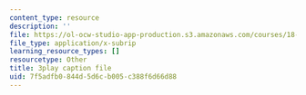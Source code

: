 ```yaml
---
content_type: resource
description: ''
file: https://ol-ocw-studio-app-production.s3.amazonaws.com/courses/18-01sc-single-variable-calculus-fall-2010/7f5adfb0844d5d6cb005c388f6d66d88_ER5B_YBFMJo.vtt
file_type: application/x-subrip
learning_resource_types: []
resourcetype: Other
title: 3play caption file
uid: 7f5adfb0-844d-5d6c-b005-c388f6d66d88
---
```

